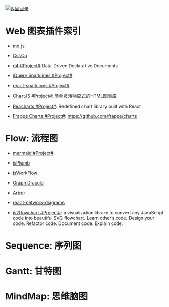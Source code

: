 [![返回目录](https://parg.co/UGo)](https://parg.co/b4z) 
 

# Web 图表插件索引

- [mo.js](https://github.com/legomushroom/mojs)

- [CssCo](http://www.cssco.co/)

- [d4 #Project#](https://github.com/joelburget/d4):Data-Driven Declarative Documents

- [jQuery Sparklines #Project#](http://omnipotent.net/jquery.sparkline/#s-about)

- [react-sparklines #Project#](https://github.com/borisyankov/react-sparklines)

- [ChartJS #Project#](http://www.chartjs.org/): 简单灵活响应式的HTML图表库

- [Reacharts #Project#](http://recharts.org/): Redefined chart library built with React

- [Frappé Charts #Project#](https://github.com/frappe/charts): https://github.com/frappe/charts
  
# Flow: 流程图
  
- [mermaid #Project#](https://github.com/knsv/mermaid)

- [jsPlumb](https://github.com/sporritt/jsPlumb)

- [jsWorkFlow](https://github.com/hemantsshetty/jsWorkflow)

- [Graph Dracula](https://www.graphdracula.net/)

- [Arbor](https://github.com/samizdatco/arbor)

- [react-network-diagrams](https://github.com/esnet/react-network-diagrams)

- [js2flowchart #Project#](https://github.com/Bogdan-Lyashenko/js-code-to-svg-flowchart):  a visualization library to convert any JavaScript code into beautiful SVG flowchart. Learn other’s code. Design your code. Refactor code. Document code. Explain code.

# Sequence: 序列图

# Gantt: 甘特图

# MindMap: 思维脑图
